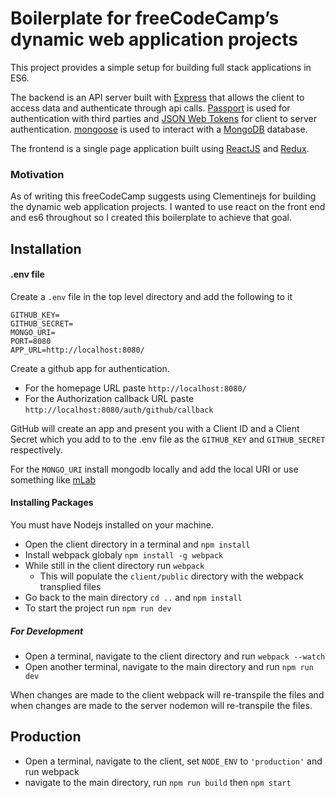 # Boilerplate for freeCodeCamp’s dynamic web application projects

This project provides a simple setup for building full stack applications in ES6. 

The backend is an API server built with [Express](http://expressjs.com/) that allows the client to access data and authenticate through api calls. [Passport](http://passportjs.org/) is used for authentication with third parties and [JSON Web Tokens](https://jwt.io/) for client to server authentication. [mongoose](http://mongoosejs.com/) is used to interact with a [MongoDB](https://www.mongodb.com/) database. 

The frontend is a single page application built using [ReactJS](https://facebook.github.io/react/) and [Redux](http://redux.js.org/).

### Motivation

As of writing this freeCodeCamp suggests using Clementinejs for building the dynamic web application projects. I wanted to use react on the front end and es6 throughout so I created this boilerplate to achieve that goal.

## Installation

#### .env file

Create a ```.env``` file in the top level directory and add the following to it

```
GITHUB_KEY=
GITHUB_SECRET=
MONGO_URI=
PORT=8080
APP_URL=http://localhost:8080/
```
Create a github app for authentication. 
* For the homepage URL paste ```http://localhost:8080/```
* For the Authorization callback URL paste ```http://localhost:8080/auth/github/callback```

GitHub will create an app and present you with a Client ID and a Client Secret which you add to to the .env file as the ```GITHUB_KEY``` and ```GITHUB_SECRET``` respectively. 

For the ```MONGO_URI``` install mongodb locally and add the local URI or use something like [mLab](https://mlab.com/)

#### Installing Packages

You must have Nodejs installed on your machine. 

* Open the client directory in a terminal and ```npm install```
* Install webpack globaly ```npm install -g webpack```
* While still in the client directory run ```webpack```
  * This will populate the ```client/public``` directory with the webpack transplied files
*  Go back to the main directory ```cd ..``` and ```npm install```
*  To start the project run ```npm run dev```

##### For Development

* Open a terminal, navigate to the client directory and run ```webpack --watch```
* Open another terminal, navigate to the main directory and run ```npm run dev```

When changes are made to the client webpack will re-transpile the files and when changes are made to the server nodemon will re-transpile the files.


## Production

* Open a terminal, navigate to the client, set ```NODE_ENV``` to ```'production'``` and run webpack
* navigate to the main directory, run ```npm run build``` then ```npm start```

